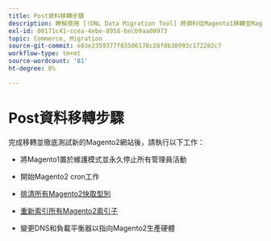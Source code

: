 ```yaml
---
title: Post資料移轉步驟
description: 瞭解使用 [!DNL Data Migration Tool] 將資料從Magento1移轉至Magento2後，應採取哪些步驟。
exl-id: 00171c41-ccea-4ebe-8958-becb9aa09973
topic: Commerce, Migration
source-git-commit: e83e2359377f03506178c28f8b30993c172282c7
workflow-type: tm+mt
source-wordcount: '81'
ht-degree: 0%

---
```


# Post資料移轉步驟

完成移轉並徹底測試新的Magento2網站後，請執行以下工作：

* 將Magento1置於維護模式並永久停止所有管理員活動

* 開始Magento2 cron工作

* [排清所有Magento2快取型別](../../../configuration/cli/manage-cache.md#clean-and-flush-cache-types)

* [重新索引所有Magento2索引子](../../../configuration/cli/manage-indexers.md#reindex)

* 變更DNS和負載平衡器以指向Magento2生產硬體
